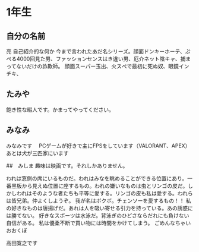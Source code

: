 # 1年生

## 自分の名前
亮
自己紹介的な何か
今まで言われたあだ名シリーズ。顔面ドンキーホーテ、ぷぺる4000回見た男、ファッションセンスはき違い男、厄介ネット陰キャ、捕まってないだけの詐欺師。
顔面スーパー玉出、火スぺで最初に死ぬ奴、眼鏡インチキ、

## たみや
飽き性な暇人です。かまってやってください。

## みなみ
みなみです　
PCゲームが好きで主にFPSをしています（VALORANT、APEX）
あとは犬が三匹家にいます

##　みしま
趣味は映画です。それしかありません。

われは窓側の席にいるものだ。われはみなを眺めることができる位置にあり。一番黒板から見えぬ位置に座するもの。われの嫌いなものは虫とリンゴの皮だ。しかしわれはそのような者たちも平等に愛する。リンゴの皮も私は愛する。われらは皆兄弟。仲よくしようぞ。
我が名はボクボ。チェンソーを愛するもの！！
私の好きなものは唐揚げだ。あれは人を吸い寄せる引力を持っている。あの誘惑には勝てない。
好きなスポーツは水泳だ。背泳ぎのひどさならだれにも負けない自信がある。
私は優柔不断で買い物には時間をかけてしまう。
ごめんなちゃい
おおくぼ

高田寛之です
